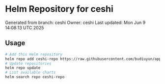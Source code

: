 # Helm Repository for ceshi
Generated from branch: ceshi
Owner: ceshi
Last updated: Mon Jun  9 14:08:13 UTC 2025

## Usage
```bash
# Add this Helm repository
helm repo add ceshi-repo https://raw.githubusercontent.com/budiuyun/appStore/helm-ceshi/
# Update repositories
helm repo update
# List available charts
helm search repo ceshi-repo
```
